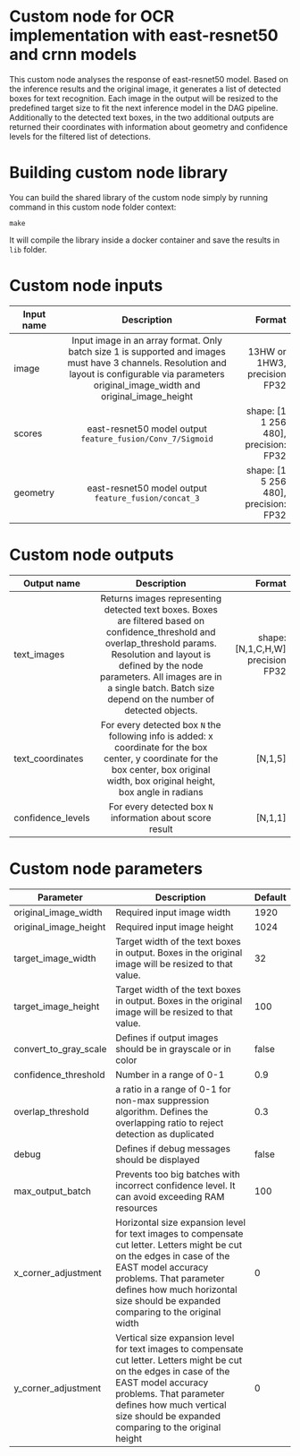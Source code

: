 # Custom node for OCR implementation with east-resnet50 and crnn models 

This custom node analyses the response of east-resnet50 model. Based on the inference results and the original image,
it generates a list of detected boxes for text recognition. 
Each image in the output will be resized to the predefined target size to fit the next inference model in the 
DAG pipeline.
Additionally to the detected text boxes, in the two additional outputs are returned their coordinates with information about geometry
and confidence levels for the filtered list of detections.  

# Building custom node library

You can build the shared library of the custom node simply by running command in this custom node folder context:
```
make
```
It will compile the library inside a docker container and save the results in `lib` folder.

# Custom node inputs

| Input name       | Description           | Format  |
| ------------- |:-------------:| -----:|
| image      | Input image in an array format. Only batch size 1 is supported and images must have 3 channels. Resolution and layout is configurable via parameters original_image_width and original_image_height | 13HW or 1HW3, precision FP32 |
| scores      | east-resnet50 model output `feature_fusion/Conv_7/Sigmoid` | shape: [1 1 256 480], precision: FP32 |
| geometry | east-resnet50 model output `feature_fusion/concat_3` | shape: [1 5 256 480], precision: FP32 |


# Custom node outputs

| Output name        | Description           | Format  |
| ------------- |:-------------:| -----:|
| text_images      | Returns images representing detected text boxes. Boxes are filtered based on confidence_threshold and overlap_threshold params. Resolution and layout is defined by the node parameters. All images are in a single batch. Batch size depend on the number of detected objects.  | shape: [N,1,C,H,W]  precision FP32 |
| text_coordinates      | For every detected box `N` the following info is added: x coordinate for the box center, y coordinate for the box center, box original width, box original height, box angle in radians | [N,1,5] |
| confidence_levels |   For every detected box `N` information about score result | [N,1,1] |

# Custom node parameters

| Parameter        | Description           | Default  |
| ------------- | ------------- | ------------- |
| original_image_width  | Required input image width | 1920 |
| original_image_height  | Required input image height | 1024 |
| target_image_width | Target width of the text boxes in output. Boxes in the original image will be resized to that value.  | 32 |
| target_image_height  | Target width of the text boxes in output. Boxes in the original image will be resized to that value. | 100 |
| convert_to_gray_scale  | Defines if output images should be in grayscale or in color  | false |
| confidence_threshold | Number in a range of 0-1 | 0.9 |
| overlap_threshold | a ratio in a range of 0-1 for non-max suppression algorithm. Defines the overlapping ratio to reject detection as duplicated  | 0.3 |
| debug  | Defines if debug messages should be displayed | false |
| max_output_batch  | Prevents too big batches with incorrect confidence level. It can avoid exceeding RAM resources | 100 |
| x_corner_adjustment | Horizontal size expansion level for text images to compensate cut letter. Letters might be cut on the edges in case of the EAST model accuracy problems. That parameter defines how much horizontal size should be expanded comparing to the original width | 0 |
| y_corner_adjustment | Vertical size expansion level for text images to compensate cut letter. Letters might be cut on the edges in case of the EAST model accuracy problems. That parameter defines how much vertical size should be expanded comparing to the original height  | 0 |
